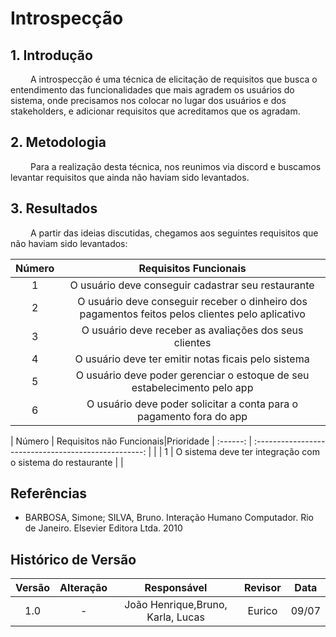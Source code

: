 # Introspecção

## 1. Introdução

&emsp;&emsp; A introspecção é uma técnica de elicitação de requisitos que busca o entendimento das funcionalidades que mais agradem os usuários do sistema, onde precisamos nos colocar no lugar dos usuários e dos stakeholders, e adicionar requisitos que acreditamos que os agradam.

## 2. Metodologia

&emsp;&emsp; Para a realização desta técnica, nos reunimos via discord e buscamos levantar requisitos que ainda não haviam sido levantados.

## 3. Resultados 

&emsp;&emsp; A partir das ideias discutidas, chegamos aos seguintes requisitos que não haviam sido levantados:

| Número | Requisitos Funcionais                                         |
| :------: | :--------------------------------------------------: |
| 1    | O usuário deve conseguir cadastrar seu restaurante |
| 2    | O usuário deve conseguir receber o dinheiro dos pagamentos feitos pelos clientes pelo aplicativo |
| 3    | O usuário deve receber as avaliações dos seus clientes |
| 4    | O usuário deve ter emitir notas ficais pelo sistema |
| 5    | O usuário deve poder gerenciar o estoque de seu estabelecimento pelo app |
| 6    | O usuário deve poder solicitar a conta para o pagamento fora do app |

| Número | Requisitos não Funcionais|Prioridade
| :------: | :--------------------------------------------------: |   |
| 1    | O sistema deve ter integração com o sistema do restaurante |  |

## Referências
- BARBOSA, Simone; SILVA, Bruno. Interação Humano Computador. Rio de Janeiro. Elsevier Editora Ltda. 2010


## Histórico de Versão

| Versão |                Alteração               | Responsável |         Revisor        |  Data |
|:------:|:--------------------------------------:|:-----------:|:----------------------:|:-----:|
|   1.0  |                    -                   |    João Henrique,Bruno, Karla, Lucas  | Eurico | 09/07 |